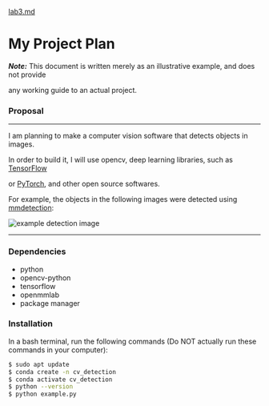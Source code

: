 [lab3.md](https://github.com/user-attachments/files/22399378/lab3.md)
# My Project Plan


***Note:*** This document is written merely as an illustrative example, and does not provide

any working guide to an actual project.


### Proposal

---

I am planning to make a computer vision software that detects objects in images.

In order to build it, I will use opencv, deep learning libraries, such as [TensorFlow](https://www.tensorflow.org/)

or [PyTorch](https://pytorch.org/), and other open source softwares.


For example, the objects in the following images were detected using [mmdetection](https://github.com/open-mmlab/mmdetection):

![example detection image](https://user-images.githubusercontent.com/12907710/137271636-56ba1cd2-b110-4812-8221-b4c120320aa9.png)


---


### Dependencies
* python
* opencv-python
* tensorflow
* openmmlab
* package manager


### Installation


In a bash terminal, run the following commands (Do NOT actually run these commands in
your computer):


```bash
$ sudo apt update 
$ conda create -n cv_detection 
$ conda activate cv_detection 
$ python --version 
$ python example.py
```

